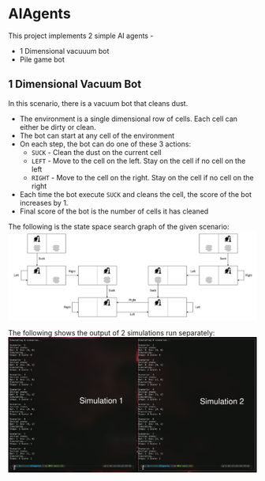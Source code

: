 # AIAgents

This project implements 2 simple AI agents -

-   1 Dimensional vacuuum bot
-   Pile game bot

## 1 Dimensional Vacuum Bot

In this scenario, there is a vacuum bot that cleans dust.

-   The environment is a single dimensional row of cells. Each cell can either be
    dirty or clean.
-   The bot can start at any cell of the environment
-   On each step, the bot can do one of these 3 actions:
    -   `SUCK` - Clean the dust on the current cell
    -   `LEFT` - Move to the cell on the left. Stay on the cell if no cell on the left
    -   `RIGHT` - Move to the cell on the right. Stay on the cell if no cell on the right
-   Each time the bot execute `SUCK` and cleans the cell, the score of the bot
    increases by 1.
-   Final score of the bot is the number of cells it has cleaned

The following is the state space search graph of the given scenario:
![Vacuum State Space Graph][vacuum-state-space]

The following shows the output of 2 simulations run separately:
![Vacuum Simulation Screenhot][vacuum-ss]

[vacuum-state-space]: images/VacuumAgentStateSpace.png
[vacuum-ss]: images/vacuuum-ss.png
